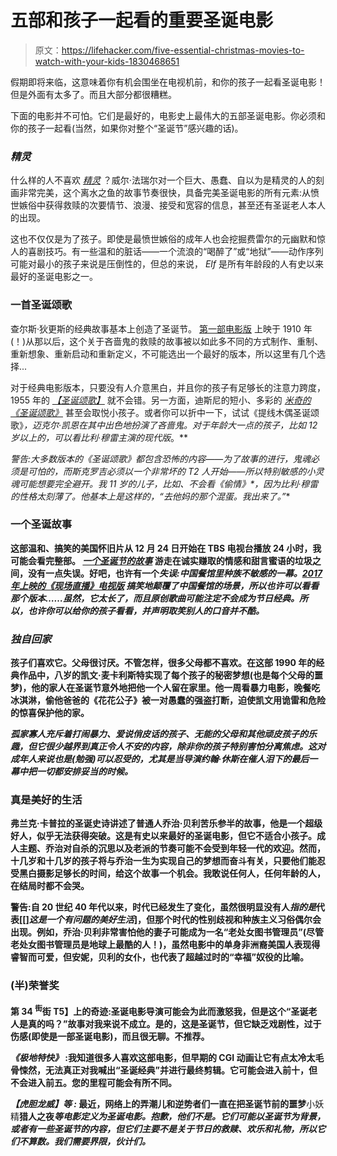 # 五部和孩子一起看的重要圣诞电影

> 原文：<https://lifehacker.com/five-essential-christmas-movies-to-watch-with-your-kids-1830468651>

假期即将来临，这意味着你有机会围坐在电视机前，和你的孩子一起看圣诞电影！但是外面有太多了。而且大部分都很糟糕。



下面的电影并不可怕。它们是最好的，电影史上最伟大的五部圣诞电影。你必须和你的孩子一起看(当然，如果你对整个“圣诞节”感兴趣的话)。

### *精灵*

什么样的人不喜欢 [*精灵*](https://www.warnerbros.com/elf#) ？威尔·法瑞尔对一个巨大、愚蠢、自以为是精灵的人的刻画非常完美，这个离水之鱼的故事节奏很快，具备完美圣诞电影的所有元素:从愤世嫉俗中获得救赎的次要情节、浪漫、接受和宽容的信息，甚至还有圣诞老人本人的出现。

这也不仅仅是为了孩子。即使是最愤世嫉俗的成年人也会挖掘费雷尔的元幽默和惊人的喜剧技巧。有一些温和的脏话——一个流浪的“喝醉了”或“地狱”——动作序列可能对最小的孩子来说是压倒性的，但总的来说， *Elf* 是所有年龄段的人有史以来最好的圣诞电影之一。

### 一首圣诞颂歌

查尔斯·狄更斯的经典故事基本上创造了圣诞节。 [第一部电影版](https://www.youtube.com/watch?v=506pKIDM8zk) 上映于 1910 年(！)从那以后，这个关于吝啬鬼的救赎的故事被以如此多不同的方式制作、重制、重新想象、重新启动和重新定义，不可能选出一个最好的版本，所以这里有几个选择...

对于经典电影版本，只要没有人介意黑白，并且你的孩子有足够长的注意力跨度，1955 年的 [*【圣诞颂歌】*](https://www.imdb.com/title/tt0044008/) 就不会错。另一方面，迪斯尼的短小、多彩的 [*米奇的《圣诞颂歌》*](https://movies.disney.com/mickey-s-christmas-carol) 甚至会取悦小孩子。或者你可以折中一下，试试《提线木偶圣诞颂歌》[](https://muppets.disney.com/the-muppet-christmas-carol)*，迈克尔·凯恩在其中出色地扮演了吝啬鬼。对于年龄大一点的孩子，比如 12 岁以上的，可以看比利·穆雷主演的现代版[](https://www.imdb.com/title/tt0096061/)*。**

**警告:大多数版本的《圣诞颂歌》都包含恐怖的内容——为了故事的进行，鬼魂必须是可怕的，而斯克罗吉必须以一个非常坏的 T2 人开始——所以特别敏感的小灵魂可能想要完全避开。我 11 岁的儿子，比如*、*不会看*《偷情》*，因为比利·穆雷的性格太刻薄了。他基本上是这样的，“去他妈的那个混蛋。我出来了。”**

### **一个圣诞故事**

**这部温和、搞笑的美国怀旧片从 12 月 24 日开始在 TBS 电视台播放 24 小时，我可能会看完整部。 [*一个圣诞节的故事*](https://www.warnerbros.com/christmas-story#) 游走在诚实赚取的情感和甜言蜜语的垃圾之间，没有一点失误。好吧，也许有一个*失误:中国餐馆里种族不敏感的一幕。[2017 年上映的《现场直播》电视版](https://www.imdb.com/title/tt6881890/) 搞笑地颠覆了中国餐馆的场景，所以也许可以看看那个版本……虽然，它太长了，而且原创歌曲可能注定不会成为节日经典。所以，也许你可以给你的孩子看看，并声明取笑别人的口音并不酷。***

### ***独自回家***

**孩子们喜欢它。父母很讨厌。不管怎样，很多父母都不喜欢。在这部 1990 年的经典作品中，八岁的凯文·麦卡利斯特实现了每个孩子的秘密梦想(也是每个父母的噩梦)，他的家人在圣诞节意外地把他一个人留在家里。他一周看暴力电影，晚餐吃冰淇淋，偷他爸爸的《花花公子》被一对愚蠢的强盗打断，迫使凯文用诡雷和危险的惊喜保护他的家。**

**[](https://www.foxmovies.com/movies/home-alone)*孤家寡人充斥着打闹暴力、爱说俏皮话的孩子、无能的父母和其他顽皮孩子的乐趣，但它很少越界到真正令人不安的内容，除非你的孩子特别害怕分离焦虑。这对成年人来说也是(勉强)可以忍受的，尤其是当导演约翰·休斯在催人泪下的最后一幕中把一切都安排妥当的时候。***

### ****真是美好的生活****

**弗兰克·卡普拉的圣诞史诗讲述了普通人乔治·贝利苦乐参半的故事，他是一个超级好人，似乎无法获得突破。这是有史以来最好的圣诞电影，但它不适合小孩子。成人主题、乔治对自杀的沉思以及老派的节奏可能不会受到年轻一代的欢迎。然而，十几岁和十几岁的孩子将与乔治一生为实现自己的梦想而奋斗有关，只要他们能忍受黑白摄影足够长的时间，给这个故事一个机会。我敢说任何人，任何年龄的人，在结局时都不会哭。**

**警告:自 20 世纪 40 年代以来，时代已经发生了变化，虽然很明显没有人*指的是*代表[[]*这是一个有问题的美好生活*[](https://www.imdb.com/title/tt0038650/)]，但那个时代的性别歧视和种族主义习俗偶尔会出现。例如，乔治·贝利非常害怕他的妻子可能成为一名“老处女图书管理员”(尽管老处女图书管理员是地球上最酷的人！)，虽然电影中的单身非洲裔美国人表现得睿智而可爱，但安妮，贝利的女仆，也代表了超越过时的“幸福”奴役的比喻。**

### **(半)荣誉奖**

**第 34 <sup>街</sup>街 T5】上的奇迹:圣诞电影导演可能会为此而激怒我，但是这个“圣诞老人是真的吗？”故事对我来说不成立。是的，这是圣诞节，但它缺乏戏剧性，过于伤感(即使是一部圣诞电影)，而且很无聊。不推荐。**

*****《极地特快》*** :我知道很多人喜欢这部电影，但早期的 CGI 动画让它有点太冷太毛骨悚然，无法真正对我喊出“圣诞经典”并进行最终剪辑。它可能会进入前十，但不会进入前五。您的里程可能会有所不同。**

*****【虎胆龙威】*等** *:* 最近，网络上的弄潮儿和逆势者们一直在把**圣诞节前的噩梦**小妖精**猎人之夜*等电影定义为圣诞电影。抱歉，他们不是。它们可能以圣诞节为背景，或者有一些圣诞节的内容，但它们主要不是关于节日的救赎、欢乐和礼物，所以它们不算数。我们需要界限，伙计们。***